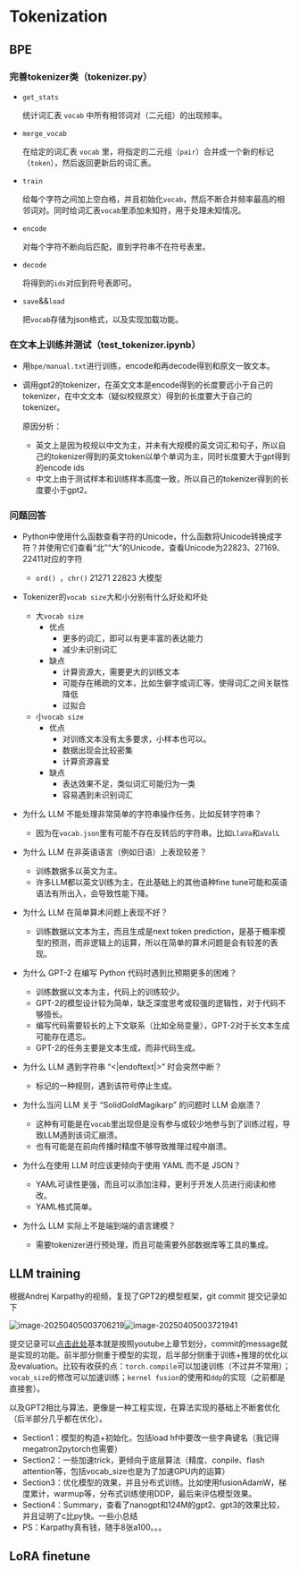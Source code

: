 # Tokenization

## BPE

### 完善tokenizer类（tokenizer.py）

- `get_stats`

	统计词汇表 `vocab` 中所有相邻词对（二元组）的出现频率。

- `merge_vocab`

	在给定的词汇表 `vocab` 里，将指定的二元组（`pair`）合并成一个新的标记（`token`），然后返回更新后的词汇表。

- `train`

	给每个字符之间加上空白格，并且初始化`vocab`，然后不断合并频率最高的相邻词对。同时给词汇表`vocab`里添加未知符，用于处理未知情况。

- `encode`

	对每个字符不断向后匹配，直到字符串不在符号表里。

- `decode`

	将得到的`ids`对应到符号表即可。

- `save`&&`load`

	把`vocab`存储为json格式，以及实现加载功能。

### 在文本上训练并测试（test_tokenizer.ipynb）

- 用`bpe/manual.txt`进行训练，encode和再decode得到和原文一致文本。

- 调用gpt2的tokenizer，在英文文本是encode得到的长度要远小于自己的tokenizer，在中文文本（疑似校规原文）得到的长度要大于自己的tokenizer。

	原因分析：

	- 英文上是因为校规以中文为主，并未有大规模的英文词汇和句子，所以自己的tokenizer得到的英文token以单个单词为主，同时长度要大于gpt得到的encode ids
	- 中文上由于测试样本和训练样本高度一致，所以自己的tokenizer得到的长度要小于gpt2。

### 问题回答

- Python中使用什么函数查看字符的Unicode，什么函数将Unicode转换成字符？并使用它们查看“北”“大”的Unicode，查看Unicode为22823、27169、22411对应的字符
	- `ord() `，`chr()`  21271  22823  大模型
- Tokenizer的`vocab size`大和小分别有什么好处和坏处
	- 大`vocab size`
		- 优点
			- 更多的词汇，即可以有更丰富的表达能力
			- 减少未识别词汇
		- 缺点
			- 计算资源大，需要更大的训练文本
			- 可能存在稀疏的文本，比如生僻字或词汇等，使得词汇之间关联性降低
			- 过拟合
	- 小`vocab size`
		- 优点
			- 对训练文本没有太多要求，小样本也可以。
			- 数据出现会比较密集
			- 计算资源喜爱
		- 缺点
			- 表达效果不足，类似词汇可能归为一类
			- 容易遇到未识别词汇
- 为什么 LLM 不能处理非常简单的字符串操作任务，比如反转字符串？
	- 因为在`vocab.json`里有可能不存在反转后的字符串。比如`LlaVa`和`aValL`

- 为什么 LLM 在非英语语言（例如日语）上表现较差？
	- 训练数据多以英文为主。
	- 许多LLM都以英文训练为主，在此基础上的其他语种fine tune可能和英语语法有所出入，会导致性能下降。
- 为什么 LLM 在简单算术问题上表现不好？
	- 训练数据以文本为主，而且生成是next token prediction，是基于概率模型的预测，而非逻辑上的运算，所以在简单的算术问题是会有较差的表现。
- 为什么 GPT-2 在编写 Python 代码时遇到比预期更多的困难？
	- 训练数据以文本为主，代码上的训练较少。
	- GPT-2的模型设计较为简单，缺乏深度思考或较强的逻辑性，对于代码不够擅长。
	- 编写代码需要较长的上下文联系（比如全局变量），GPT-2对于长文本生成可能存在遗忘。
	- GPT-2的任务主要是文本生成，而非代码生成。
- 为什么 LLM 遇到字符串 “<|endoftext|>” 时会突然中断？
	- 标记的一种规则，遇到该符号停止生成。
- 为什么当问 LLM 关于 “SolidGoldMagikarp” 的问题时 LLM 会崩溃？
	- 这种有可能是在`vocab`里出现但是没有参与或较少地参与到了训练过程，导致LLM遇到该词汇崩溃。
	- 也有可能是在前向传播时精度不够导致推理过程中崩溃。
- 为什么在使用 LLM 时应该更倾向于使用 YAML 而不是 JSON？
	- YAML可读性更强，而且可以添加注释，更利于开发人员进行阅读和修改。
	- YAML格式简单。
- 为什么 LLM 实际上不是端到端的语言建模？
	- 需要tokenizer进行预处理，而且可能需要外部数据库等工具的集成。

## LLM training

根据Andrej Karpathy的视频，复现了GPT2的模型框架，git commit 提交记录如下

![image-20250405003706219](C:\Users\Lenovo\AppData\Roaming\Typora\typora-user-images\image-20250405003706219.png)![image-20250405003721941](C:\Users\Lenovo\AppData\Roaming\Typora\typora-user-images\image-20250405003721941.png)

提交记录可以[点击此处](https://github.com/coldsakrua/align/commits/master/)基本就是按照youtube上章节划分，commit的message就是实现的功能。前半部分侧重于模型的实现，后半部分侧重于训练+推理的优化以及evaluation。比较有收获的点：`torch.compile`可以加速训练（不过并不常用）；`vocab_size`的修改可以加速训练；`kernel fusion`的使用和`ddp`的实现（之前都是直接套）。

以及GPT2相比与算法，更像是一种工程实现，在算法实现的基础上不断套优化（后半部分几乎都在优化）。

- Section1：模型的构造+初始化，包括load hf中要改一些字典键名（我记得megatron2pytorch也需要）
- Section2：一些加速trick，更倾向于底层算法（精度、conpile、flash attention等，包括vocab_size也是为了加速GPU内的运算）
- Section3：优化模型的效果，并且分布式训练。比如使用fusionAdamW，梯度累计，warmup等，分布式训练使用DDP，最后来评估模型效果。
- Section4：Summary，查看了nanogpt和124M的gpt2、gpt3的效果比较，并且证明了c比py快。一些小总结
- PS：Karpathy真有钱，随手8张a100。。。

## LoRA finetune

